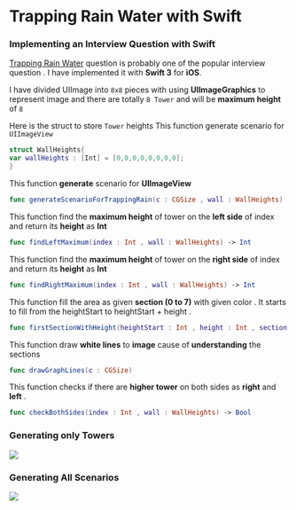 # Trapping Rain Water with Swift
### Implementing an Interview Question with Swift 

[Trapping Rain Water](http://www.geeksforgeeks.org/trapping-rain-water/) question is probably one of the popular interview question . I have implemented it with **Swift 3** for **iOS**.

I have divided UIImage into `8x8` pieces with using  **UIImageGraphics** to represent image and there are totally `8 Tower` and will be **maximum height** of `8`



Here is the struct to store `Tower` heights
This function generate scenario for `UIImageView`
```swift
struct WallHeights{
var wallHeights : [Int] = [0,0,0,0,0,0,0,0];
}
```

This function **generate** scenario for **UIImageView**
```swift
func generateScenarioForTrappingRain(c : CGSize , wall : WallHeights) 
```

This function find the **maximum height** of tower on the **left side** of index and return its **height** as **Int**
```swift
func findLeftMaximum(index : Int , wall : WallHeights) -> Int 
```

This function find the **maximum height** of tower on the **right side** of index and return its **height** as **Int**

```swift
func findRightMaximum(index : Int , wall : WallHeights) -> Int 
```


This function fill the area as given **section (0 to 7)** with given color . It starts to 
fill from the heightStart to heightStart + height . 

```swift
func firstSectionWithHeight(heightStart : Int , height : Int , section : Int , color : UIColor , c : CGSize) -> UIImage?
```

This function draw **white lines** to **image** cause of **understanding** the sections
```swift
func drawGraphLines(c : CGSize)
```    

This function checks if there are **higher tower** on both sides as **right** and **left** .
```swift
func checkBothSides(index : Int , wall : WallHeights) -> Bool
```      

### Generating only Towers
![](https://github.com/eliakorkmaz/Trapping-Rain-Water-with-Swift/blob/master/generateScene1.gif)

### Generating All Scenarios
![](https://github.com/eliakorkmaz/Trapping-Rain-Water-with-Swift/blob/master/final.gif)



